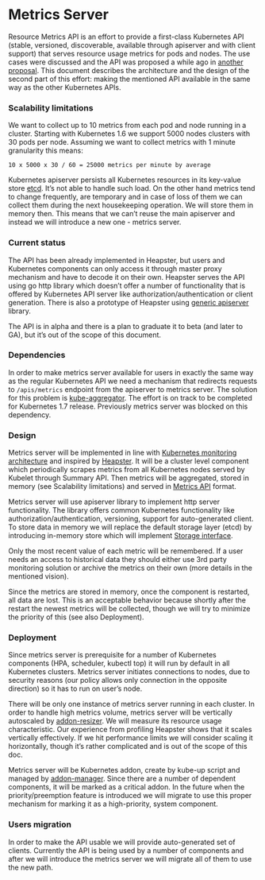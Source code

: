 Metrics Server
==============

Resource Metrics API is an effort to provide a first-class Kubernetes API
(stable, versioned, discoverable, available through apiserver and with client support)
that serves resource usage metrics for pods and nodes. The use cases were discussed
and the API was proposed a while ago in
[another proposal](/contributors/design-proposals/instrumentation/resource-metrics-api.md).
This document describes the architecture and the design of the second part of this effort:
making the mentioned API available in the same way as the other Kubernetes APIs.

### Scalability limitations ###
We want to collect up to 10 metrics from each pod and node running in a cluster.
Starting with Kubernetes 1.6 we support 5000 nodes clusters with 30 pods per node.
Assuming we want to collect metrics with 1 minute granularity this means:
```
10 x 5000 x 30 / 60 = 25000 metrics per minute by average
```
 
Kubernetes apiserver persists all Kubernetes resources in its key-value store [etcd](https://coreos.com/etcd/).
It’s not able to handle such load. On the other hand metrics tend to change frequently,
are temporary and in case of loss of them we can collect them during the next housekeeping operation.
We will store them in memory then. This means that we can’t reuse the main apiserver
and instead we will introduce a new one - metrics server.

### Current status ###
The API has been already implemented in Heapster, but users and Kubernetes components
can only access it through master proxy mechanism and have to decode it on their own.
Heapster serves the API using go http library which doesn’t offer a number of functionality
that is offered by Kubernetes API server like authorization/authentication or client generation.
There is also a prototype of Heapster using [generic apiserver](https://github.com/kubernetes/apiserver) library.
 
The API is in alpha and there is a plan to graduate it to beta (and later to GA),
but it’s out of the scope of this document.

### Dependencies ###
In order to make metrics server available for users in exactly the same way
as the regular Kubernetes API we need a mechanism that redirects requests to `/apis/metrics`
endpoint from the apiserver to metrics server. The solution for this problem is
[kube-aggregator](https://github.com/kubernetes/kube-aggregator).
The effort is on track to be completed for Kubernetes 1.7 release.
Previously metrics server was blocked on this dependency.

### Design ###
Metrics server will be implemented in line with
[Kubernetes monitoring architecture](/contributors/design-proposals/instrumentation/monitoring_architecture.md)
and inspired by [Heapster](https://github.com/kubernetes/heapster).
It will be a cluster level component which periodically scrapes metrics from all Kubernetes nodes
served by Kubelet through Summary API. Then metrics will be aggregated, 
stored in memory (see Scalability limitations) and served in
[Metrics API](https://git.k8s.io/metrics/pkg/apis/metrics/v1alpha1/types.go) format.
 
Metrics server will use apiserver library to implement http server functionality.
The library offers common Kubernetes functionality like authorization/authentication,
versioning, support for auto-generated client. To store data in memory we will replace
the default storage layer (etcd) by introducing in-memory store which will implement
[Storage interface](https://git.k8s.io/apiserver/pkg/registry/rest/rest.go).
 
Only the most recent value of each metric will be remembered. If a user needs an access
to historical data they should either use 3rd party monitoring solution or
archive the metrics on their own (more details in the mentioned vision).
 
Since the metrics are stored in memory, once the component is restarted, all data are lost.
This is an acceptable behavior because shortly after the restart the newest metrics will be collected,
though we will try to minimize the priority of this (see also Deployment).

### Deployment ###
Since metrics server is prerequisite for a number of Kubernetes components (HPA, scheduler, kubectl top)
it will run by default in all Kubernetes clusters. Metrics server initiates connections to nodes,
due to security reasons (our policy allows only connection in the opposite direction) so it has to run on user’s node.
 
There will be only one instance of metrics server running in each cluster. In order to handle
high metrics volume, metrics server will be vertically autoscaled by
[addon-resizer](https://git.k8s.io/contrib/addon-resizer).
We will measure its resource usage characteristic. Our experience from profiling Heapster shows
that it scales vertically effectively. If we hit performance limits we will consider scaling it 
horizontally, though it’s rather complicated and is out of the scope of this doc.
 
Metrics server will be Kubernetes addon, create by kube-up script and managed by
[addon-manager](https://git.k8s.io/kubernetes/cluster/addons/addon-manager).
Since there are a number of dependent components, it will be marked as a critical addon.
In the future when the priority/preemption feature is introduced we will migrate to use this
proper mechanism for marking it as a high-priority, system component.

### Users migration ###
In order to make the API usable we will provide auto-generated set of clients.
Currently the API is being used by a number of components and after we will introduce
the metrics server we will migrate all of them to use the new path.

